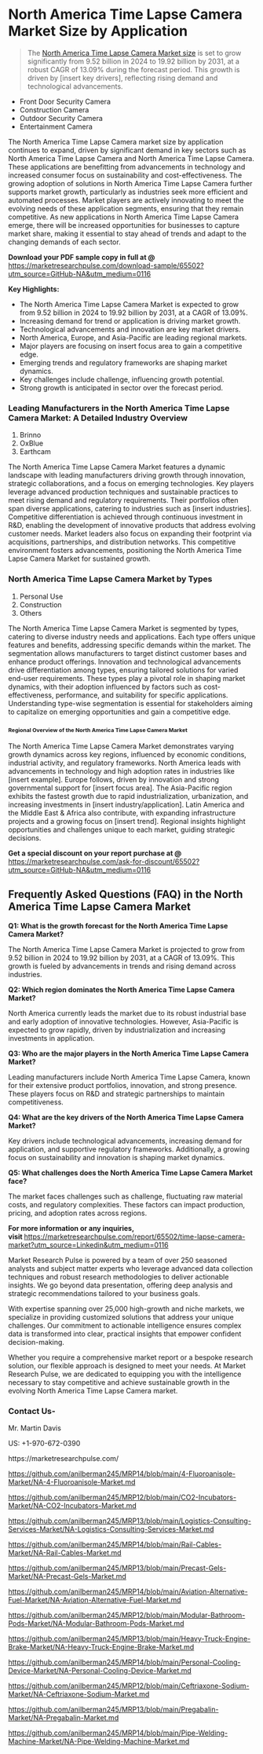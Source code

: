 <h1>North America Time Lapse Camera Market&nbsp;Size by Application</h1><blockquote><p>The <a href="https://marketresearchpulse.com/download-sample/65502?utm_source=GitHub-NA&amp;utm_medium=0116">North America Time Lapse Camera Market size</a> is set to grow significantly from 9.52 billion in 2024 to 19.92 billion by 2031, at a robust CAGR of 13.09% during the forecast period. This growth is driven by [insert key drivers], reflecting rising demand and technological advancements.</p></blockquote><ul><li>Front Door Security Camera <li> Construction Camera <li> Outdoor Security Camera <li> Entertainment Camera</li></ul><p>The North America Time Lapse Camera market size by application continues to expand, driven by significant demand in key sectors such as North America Time Lapse Camera and North America Time Lapse Camera. These applications are benefitting from advancements in technology and increased consumer focus on sustainability and cost-effectiveness. The growing adoption of solutions in North America Time Lapse Camera further supports market growth, particularly as industries seek more efficient and automated processes. Market players are actively innovating to meet the evolving needs of these application segments, ensuring that they remain competitive. As new applications in North America Time Lapse Camera emerge, there will be increased opportunities for businesses to capture market share, making it essential to stay ahead of trends and adapt to the changing demands of each sector.</p><p><strong>Download your PDF sample copy in full at @ </strong><a href="https://marketresearchpulse.com/download-sample/65502?utm_source=GitHub-NA&amp;utm_medium=0116">https://marketresearchpulse.com/download-sample/65502?utm_source=GitHub-NA&amp;utm_medium=0116</a></p><p><strong>Key Highlights: </strong></p><ul><li>The North America Time Lapse Camera Market is expected to grow from 9.52 billion in 2024 to 19.92 billion by 2031, at a CAGR of 13.09%.</li><li>Increasing demand for trend or application is driving market growth.</li><li>Technological advancements and innovation are key market drivers.</li><li>North America, Europe, and Asia-Pacific are leading regional markets.</li><li>Major players are focusing on insert focus area to gain a competitive edge.</li><li>Emerging trends and regulatory frameworks are shaping market dynamics.</li><li>Key challenges include challenge, influencing growth potential.</li><li>Strong growth is anticipated in sector over the forecast period.</li></ul><h3>Leading Manufacturers in the North America Time Lapse Camera Market: A Detailed Industry Overview</h3><ol><li>Brinno</li><li>OxBlue</li><li>Earthcam</li></ol><div class="flex max-w-full flex-col flex-grow"><div class="min-h-8 text-message flex w-full flex-col items-end gap-2 whitespace-normal break-words [.text-message+&amp;]:mt-5" dir="auto" data-message-author-role="assistant" data-message-id="fd8432e4-4910-450d-b182-61b7bfb0a01f" data-message-model-slug="gpt-4o"><div class="flex w-full flex-col gap-1 empty:hidden first:pt-[3px]"><div class="markdown prose w-full break-words dark:prose-invert light"><p>The North America Time Lapse Camera Market features a dynamic landscape with leading manufacturers driving growth through innovation, strategic collaborations, and a focus on emerging technologies. Key players leverage advanced production techniques and sustainable practices to meet rising demand and regulatory requirements. Their portfolios often span diverse applications, catering to industries such as [insert industries]. Competitive differentiation is achieved through continuous investment in R&amp;D, enabling the development of innovative products that address evolving customer needs. Market leaders also focus on expanding their footprint via acquisitions, partnerships, and distribution networks. This competitive environment fosters advancements, positioning the North America Time Lapse Camera Market for sustained growth.</p></div></div></div></div><h3>North America Time Lapse Camera Market by Types</h3><ol><li>Personal Use <li> Construction <li> Others</li></ol><div class="flex max-w-full flex-col flex-grow"><div class="min-h-8 text-message flex w-full flex-col items-end gap-2 whitespace-normal break-words [.text-message+&amp;]:mt-5" dir="auto" data-message-author-role="assistant" data-message-id="084470be-0bb7-4664-bddf-5156b4f41249" data-message-model-slug="gpt-4o-mini"><div class="flex w-full flex-col gap-1 empty:hidden first:pt-[3px]"><div class="markdown prose w-full break-words dark:prose-invert light"><p>The North America Time Lapse Camera Market is segmented by types, catering to diverse industry needs and applications. Each type offers unique features and benefits, addressing specific demands within the market. The segmentation allows manufacturers to target distinct customer bases and enhance product offerings. Innovation and technological advancements drive differentiation among types, ensuring tailored solutions for varied end-user requirements. These types play a pivotal role in shaping market dynamics, with their adoption influenced by factors such as cost-effectiveness, performance, and suitability for specific applications. Understanding type-wise segmentation is essential for stakeholders aiming to capitalize on emerging opportunities and gain a competitive edge.</p></div></div></div></div><h3><span style="font-size: 11px;">Regional Overview of the North America Time Lapse Camera Market</span></h3><div class="flex max-w-full flex-col flex-grow"><div class="min-h-8 text-message flex w-full flex-col items-end gap-2 whitespace-normal break-words [.text-message+&amp;]:mt-5" dir="auto" data-message-author-role="assistant" data-message-id="e9038762-ce64-4e30-91c9-9bd413514231" data-message-model-slug="gpt-4o-mini"><div class="flex w-full flex-col gap-1 empty:hidden first:pt-[3px]"><div class="markdown prose w-full break-words dark:prose-invert light"><p>The North America Time Lapse Camera Market demonstrates varying growth dynamics across key regions, influenced by economic conditions, industrial activity, and regulatory frameworks. North America leads with advancements in technology and high adoption rates in industries like [insert example]. Europe follows, driven by innovation and strong governmental support for [insert focus area]. The Asia-Pacific region exhibits the fastest growth due to rapid industrialization, urbanization, and increasing investments in [insert industry/application]. Latin America and the Middle East &amp; Africa also contribute, with expanding infrastructure projects and a growing focus on [insert trend]. Regional insights highlight opportunities and challenges unique to each market, guiding strategic decisions.</p></div></div></div></div><p><strong>Get a special discount on your report purchase at @ </strong><a href="https://marketresearchpulse.com/ask-for-discount/65502?utm_source=GitHub-NA&amp;utm_medium=0116">https://marketresearchpulse.com/ask-for-discount/65502?utm_source=GitHub-NA&amp;utm_medium=0116</a></p><h2>Frequently Asked Questions (FAQ) in the North America Time Lapse Camera Market</h2><p><strong>Q1: What is the growth forecast for the North America Time Lapse Camera Market?</strong></p><p>The North America Time Lapse Camera Market is projected to grow from 9.52 billion in 2024 to 19.92 billion by 2031, at a CAGR of 13.09%. This growth is fueled by advancements in trends and rising demand across industries.</p><p><strong>Q2: Which region dominates the North America Time Lapse Camera Market?</strong></p><p>North America currently leads the market due to its robust industrial base and early adoption of innovative technologies. However, Asia-Pacific is expected to grow rapidly, driven by industrialization and increasing investments in application.</p><p><strong>Q3: Who are the major players in the North America Time Lapse Camera Market?</strong></p><p>Leading manufacturers include North America Time Lapse Camera, known for their extensive product portfolios, innovation, and strong presence. These players focus on R&amp;D and strategic partnerships to maintain competitiveness.</p><p><strong>Q4: What are the key drivers of the North America Time Lapse Camera Market?</strong></p><p>Key drivers include technological advancements, increasing demand for application, and supportive regulatory frameworks. Additionally, a growing focus on sustainability and innovation is shaping market dynamics.</p><p><strong>Q5: What challenges does the North America Time Lapse Camera Market face?</strong></p><p>The market faces challenges such as challenge, fluctuating raw material costs, and regulatory complexities. These factors can impact production, pricing, and adoption rates across regions.</p><p><strong>For more information or any inquiries, visit&nbsp;</strong><a href="https://marketresearchpulse.com/report/65502/time-lapse-camera-market?utm_source=Linkedin&utm_medium=0116">https://marketresearchpulse.com/report/65502/time-lapse-camera-market?utm_source=Linkedin&utm_medium=0116</a></p><p>Market Research Pulse is powered by a team of over 250 seasoned analysts and subject matter experts who leverage advanced data collection techniques and robust research methodologies to deliver actionable insights. We go beyond data presentation, offering deep analysis and strategic recommendations tailored to your business goals.</p><p>With expertise spanning over 25,000 high-growth and niche markets, we specialize in providing customized solutions that address your unique challenges. Our commitment to actionable intelligence ensures complex data is transformed into clear, practical insights that empower confident decision-making.</p><p>Whether you require a comprehensive market report or a bespoke research solution, our flexible approach is designed to meet your needs. At Market Research Pulse, we are dedicated to equipping you with the intelligence necessary to stay competitive and achieve sustainable growth in the evolving North America Time Lapse Camera market.</p><h3><strong>Contact Us-</strong></h3><p>Mr. Martin Davis</p><p>US: +1-970-672-0390</p><p>https://marketresearchpulse.com/</p><p><a href="https://github.com/anilberman245/MRP14/blob/main/4-Fluoroanisole-Market/NA-4-Fluoroanisole-Market.md">https://github.com/anilberman245/MRP14/blob/main/4-Fluoroanisole-Market/NA-4-Fluoroanisole-Market.md</a></p><p><a href="https://github.com/anilberman245/MRP12/blob/main/CO2-Incubators-Market/NA-CO2-Incubators-Market.md">https://github.com/anilberman245/MRP12/blob/main/CO2-Incubators-Market/NA-CO2-Incubators-Market.md</a></p><p><a href="https://github.com/anilberman245/MRP13/blob/main/Logistics-Consulting-Services-Market/NA-Logistics-Consulting-Services-Market.md">https://github.com/anilberman245/MRP13/blob/main/Logistics-Consulting-Services-Market/NA-Logistics-Consulting-Services-Market.md</a></p><p><a href="https://github.com/anilberman245/MRP14/blob/main/Rail-Cables-Market/NA-Rail-Cables-Market.md">https://github.com/anilberman245/MRP14/blob/main/Rail-Cables-Market/NA-Rail-Cables-Market.md</a></p><p><a href="https://github.com/anilberman245/MRP13/blob/main/Precast-Gels-Market/NA-Precast-Gels-Market.md">https://github.com/anilberman245/MRP13/blob/main/Precast-Gels-Market/NA-Precast-Gels-Market.md</a></p><p><a href="https://github.com/anilberman245/MRP14/blob/main/Aviation-Alternative-Fuel-Market/NA-Aviation-Alternative-Fuel-Market.md">https://github.com/anilberman245/MRP14/blob/main/Aviation-Alternative-Fuel-Market/NA-Aviation-Alternative-Fuel-Market.md</a></p><p><a href="https://github.com/anilberman245/MRP12/blob/main/Modular-Bathroom-Pods-Market/NA-Modular-Bathroom-Pods-Market.md">https://github.com/anilberman245/MRP12/blob/main/Modular-Bathroom-Pods-Market/NA-Modular-Bathroom-Pods-Market.md</a></p><p><a href="https://github.com/anilberman245/MRP13/blob/main/Heavy-Truck-Engine-Brake-Market/NA-Heavy-Truck-Engine-Brake-Market.md">https://github.com/anilberman245/MRP13/blob/main/Heavy-Truck-Engine-Brake-Market/NA-Heavy-Truck-Engine-Brake-Market.md</a></p><p><a href="https://github.com/anilberman245/MRP14/blob/main/Personal-Cooling-Device-Market/NA-Personal-Cooling-Device-Market.md">https://github.com/anilberman245/MRP14/blob/main/Personal-Cooling-Device-Market/NA-Personal-Cooling-Device-Market.md</a></p><p><a href="https://github.com/anilberman245/MRP12/blob/main/Ceftriaxone-Sodium-Market/NA-Ceftriaxone-Sodium-Market.md">https://github.com/anilberman245/MRP12/blob/main/Ceftriaxone-Sodium-Market/NA-Ceftriaxone-Sodium-Market.md</a></p><p><a href="https://github.com/anilberman245/MRP13/blob/main/Pregabalin-Market/NA-Pregabalin-Market.md">https://github.com/anilberman245/MRP13/blob/main/Pregabalin-Market/NA-Pregabalin-Market.md</a></p><p><a href="https://github.com/anilberman245/MRP14/blob/main/Pipe-Welding-Machine-Market/NA-Pipe-Welding-Machine-Market.md">https://github.com/anilberman245/MRP14/blob/main/Pipe-Welding-Machine-Market/NA-Pipe-Welding-Machine-Market.md</a></p>
